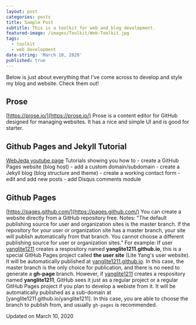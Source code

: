```yaml
---
layout: post
categories: posts
title: Sample Post
subtitle: This is a toolkit for web and blog development.
featured-image: /images/Toolkit/Web-Toolkit.jpg
tags:
  - toolkit
  - web development
date-string: 'March 10, 2020'
published: true
---
```


Below is just about everything that I've come across to develop and style my blog and website. 
Check them out!

## Prose
[https://prose.io/](https://prose.io/)
Prose is a content editor for GitHub designed for managing websites. It has a nice and simple UI and is good for starter. 

## Github Pages and Jekyll Tutorial
[WebJeda youtube page](https://www.youtube.com/channel/UCbOO7d0vVo0kIrkd7m32irg)
Tutorials showing you how to
	- create a GitHub Pages website (blog host)
    - add a custom domain/subdomain
    - create a Jekyll blog (blog structure and theme)
    - create a working contact form
    - edit and add new posts
    - add Disqus comments module

## Github Pages
[https://pages.github.com/](https://pages.github.com/)
You can create a website directly from a GitHub repository free.
Notes:
	"The default publishing source for user and organization sites is the master branch. If the repository for your user or organization site has a master branch, your site will publish automatically from that branch. You cannot choose a different publishing source for user or organization sites." 
    For example: If user [yanglite1211](https://github.com/yanglite1211) creates a respository named **yanglite1211.github.io**, this is a special GitHub Pages project called **the user site** (Lite Yang's user website). It will be automatically published at [yanglite1211.github.io](yanglite1211.github.io). In this case, the master branch is the only choice for publication, and there is no need to generate a **gh-page** branch. 
    However, if [yanglite1211](https://github.com/yanglite1211) creates a respository named **yanglite1211**, GitHub sees it just as a regular project or a regular GitHub Pages project if you plan to develop a webiste from it. It will be automatically published as a sub-domain at [yanglite1211.github.io/yanglite1211]. In this case, you are able to choose the branch to publish from, and usually <code>gh-pages</code> is recommended.




Updated on March 10, 2020
